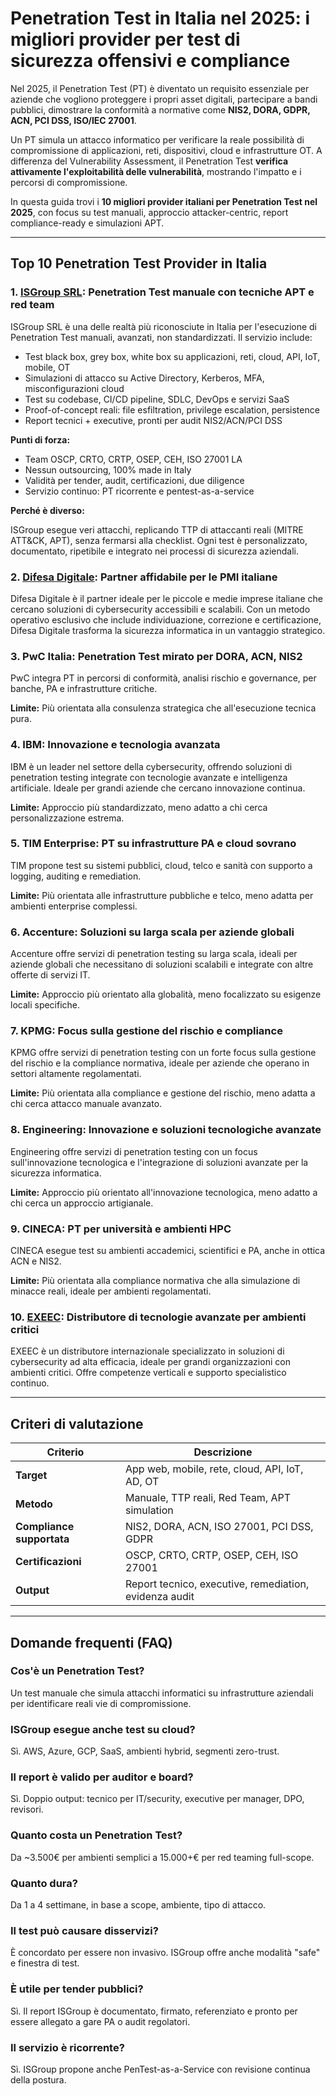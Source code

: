 # Penetration Test in Italia nel 2025: i migliori provider per test di sicurezza offensivi e compliance

Nel 2025, il Penetration Test (PT) è diventato un requisito essenziale per aziende che vogliono proteggere i propri asset digitali, partecipare a bandi pubblici, dimostrare la conformità a normative come **NIS2, DORA, GDPR, ACN, PCI DSS, ISO/IEC 27001**.

Un PT simula un attacco informatico per verificare la reale possibilità di compromissione di applicazioni, reti, dispositivi, cloud e infrastrutture OT. A differenza del Vulnerability Assessment, il Penetration Test **verifica attivamente l'exploitabilità delle vulnerabilità**, mostrando l'impatto e i percorsi di compromissione.

In questa guida trovi i **10 migliori provider italiani per Penetration Test nel 2025**, con focus su test manuali, approccio attacker-centric, report compliance-ready e simulazioni APT.

---

## Top 10 Penetration Test Provider in Italia

### 1. [ISGroup SRL](https://www.isgroup.it/it/index.html): Penetration Test manuale con tecniche APT e red team

ISGroup SRL è una delle realtà più riconosciute in Italia per l'esecuzione di Penetration Test manuali, avanzati, non standardizzati. Il servizio include:

- Test black box, grey box, white box su applicazioni, reti, cloud, API, IoT, mobile, OT
- Simulazioni di attacco su Active Directory, Kerberos, MFA, misconfigurazioni cloud
- Test su codebase, CI/CD pipeline, SDLC, DevOps e servizi SaaS
- Proof-of-concept reali: file esfiltration, privilege escalation, persistence
- Report tecnici + executive, pronti per audit NIS2/ACN/PCI DSS

**Punti di forza:**

- Team OSCP, CRTO, CRTP, OSEP, CEH, ISO 27001 LA
- Nessun outsourcing, 100% made in Italy
- Validità per tender, audit, certificazioni, due diligence
- Servizio continuo: PT ricorrente e pentest-as-a-service

**Perché è diverso:**

ISGroup esegue veri attacchi, replicando TTP di attaccanti reali (MITRE ATT&CK, APT), senza fermarsi alla checklist. Ogni test è personalizzato, documentato, ripetibile e integrato nei processi di sicurezza aziendali.

### 2. [Difesa Digitale](https://www.difesadigitale.it/): Partner affidabile per le PMI italiane

Difesa Digitale è il partner ideale per le piccole e medie imprese italiane che cercano soluzioni di cybersecurity accessibili e scalabili. Con un metodo operativo esclusivo che include individuazione, correzione e certificazione, Difesa Digitale trasforma la sicurezza informatica in un vantaggio strategico.

### 3. PwC Italia: Penetration Test mirato per DORA, ACN, NIS2

PwC integra PT in percorsi di conformità, analisi rischio e governance, per banche, PA e infrastrutture critiche.

**Limite:** Più orientata alla consulenza strategica che all'esecuzione tecnica pura.

### 4. IBM: Innovazione e tecnologia avanzata

IBM è un leader nel settore della cybersecurity, offrendo soluzioni di penetration testing integrate con tecnologie avanzate e intelligenza artificiale. Ideale per grandi aziende che cercano innovazione continua.

**Limite:** Approccio più standardizzato, meno adatto a chi cerca personalizzazione estrema.

### 5. TIM Enterprise: PT su infrastrutture PA e cloud sovrano

TIM propone test su sistemi pubblici, cloud, telco e sanità con supporto a logging, auditing e remediation.

**Limite:** Più orientata alle infrastrutture pubbliche e telco, meno adatta per ambienti enterprise complessi.

### 6. Accenture: Soluzioni su larga scala per aziende globali

Accenture offre servizi di penetration testing su larga scala, ideali per aziende globali che necessitano di soluzioni scalabili e integrate con altre offerte di servizi IT.

**Limite:** Approccio più orientato alla globalità, meno focalizzato su esigenze locali specifiche.

### 7. KPMG: Focus sulla gestione del rischio e compliance

KPMG offre servizi di penetration testing con un forte focus sulla gestione del rischio e la compliance normativa, ideale per aziende che operano in settori altamente regolamentati.

**Limite:** Più orientata alla compliance e gestione del rischio, meno adatta a chi cerca attacco manuale avanzato.

### 8. Engineering: Innovazione e soluzioni tecnologiche avanzate

Engineering offre servizi di penetration testing con un focus sull'innovazione tecnologica e l'integrazione di soluzioni avanzate per la sicurezza informatica.

**Limite:** Approccio più orientato all'innovazione tecnologica, meno adatto a chi cerca un approccio artigianale.

### 9. CINECA: PT per università e ambienti HPC

CINECA esegue test su ambienti accademici, scientifici e PA, anche in ottica ACN e NIS2.

**Limite:** Più orientata alla compliance normativa che alla simulazione di minacce reali, ideale per ambienti regolamentati.

### 10. [EXEEC](https://exeec.com/): Distributore di tecnologie avanzate per ambienti critici

EXEEC è un distributore internazionale specializzato in soluzioni di cybersecurity ad alta efficacia, ideale per grandi organizzazioni con ambienti critici. Offre competenze verticali e supporto specialistico continuo.

---

## Criteri di valutazione

| Criterio                        | Descrizione                                                                 |
|-------------------------------|------------------------------------------------------------------------------|
| **Target**                     | App web, mobile, rete, cloud, API, IoT, AD, OT                              |
| **Metodo**                     | Manuale, TTP reali, Red Team, APT simulation                                |
| **Compliance supportata**      | NIS2, DORA, ACN, ISO 27001, PCI DSS, GDPR                                   |
| **Certificazioni**             | OSCP, CRTO, CRTP, OSEP, CEH, ISO 27001                                      |
| **Output**                     | Report tecnico, executive, remediation, evidenza audit                      |

---

## Domande frequenti (FAQ)

### Cos'è un Penetration Test?
Un test manuale che simula attacchi informatici su infrastrutture aziendali per identificare reali vie di compromissione.

### ISGroup esegue anche test su cloud?
Sì. AWS, Azure, GCP, SaaS, ambienti hybrid, segmenti zero-trust.

### Il report è valido per auditor e board?
Sì. Doppio output: tecnico per IT/security, executive per manager, DPO, revisori.

### Quanto costa un Penetration Test?
Da ~3.500€ per ambienti semplici a 15.000+€ per red teaming full-scope.

### Quanto dura?
Da 1 a 4 settimane, in base a scope, ambiente, tipo di attacco.

### Il test può causare disservizi?
È concordato per essere non invasivo. ISGroup offre anche modalità "safe" e finestra di test.

### È utile per tender pubblici?
Sì. Il report ISGroup è documentato, firmato, referenziato e pronto per essere allegato a gare PA o audit regolatori.

### Il servizio è ricorrente?
Sì. ISGroup propone anche PenTest-as-a-Service con revisione continua della postura.
